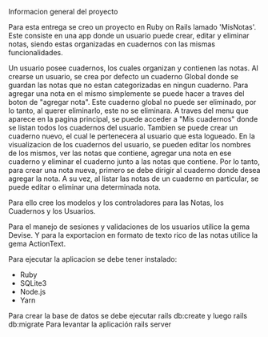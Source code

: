 Informacion general del proyecto 

Para esta entrega se creo un proyecto en Ruby on Rails lamado 'MisNotas'. 
Este consiste en una app donde un usuario puede crear, editar y eliminar notas, siendo estas organizadas en cuadernos con las mismas funcionalidades.

Un usuario posee cuadernos, los cuales organizan y contienen las notas.
Al crearse un usuario, se crea por defecto un cuaderno Global donde se guardan las notas que no estan categorizadas en ningun cuaderno. 
Para agregar una nota en el mismo simplemente se puede hacer a traves del boton de "agregar nota".
Este cuaderno global no puede ser eliminado, por lo tanto, al querer eliminarlo, este no se eliminara.
A traves del menu que aparece en la pagina principal, se puede acceder a "Mis cuadernos" donde se listan todos los cuadernos del usuario. 
Tambien se puede crear un cuaderno nuevo, el cual le pertenecera al usuario que esta logueado. 
En la visualizacion de los cuadernos del usuario, se pueden editar los nombres de los mismos, ver las notas que contiene, agregar una nota en ese cuaderno y eliminar el cuaderno junto a las notas que contiene.
Por lo tanto, para crear una nota nueva, primero se debe dirigir al cuaderno donde desea agregar la nota.
A su vez, al listar las notas de un cuaderno en particular, se puede editar o eliminar una determinada nota. 

Para ello cree los modelos y los controladores para las Notas, los Cuadernos y los Usuarios. 

Para el manejo de sesiones y validaciones de los usuarios utilice la gema Devise. 
Y para la exportacion en formato de texto rico de las notas utilice la gema ActionText.

Para ejecutar la aplicacion se debe tener instalado:
- Ruby
- SQLite3
- Node.js
- Yarn

Para crear la base de datos se debe ejecutar rails db:create
y luego rails db:migrate
Para levantar la aplicación rails server
